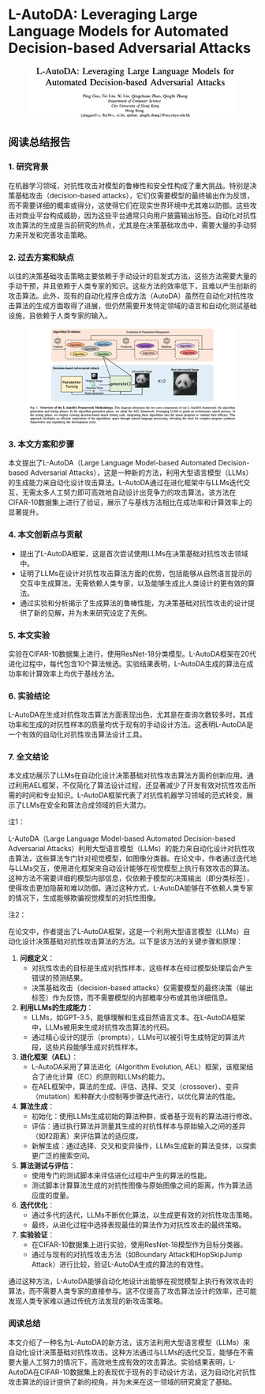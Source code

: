 # L-AutoDA: Leveraging Large Language Models for Automated Decision-based Adversarial Attacks

<figure><img src="../.gitbook/assets/image (13) (1) (1).png" alt=""><figcaption></figcaption></figure>

## 阅读总结报告

### 1. 研究背景

在机器学习领域，对抗性攻击对模型的鲁棒性和安全性构成了重大挑战。特别是决策基础攻击（decision-based attacks），它们仅需要模型的最终输出作为反馈，而不需要详细的概率或得分，这使得它们在现实世界环境中尤其难以防御。这些攻击对商业平台构成威胁，因为这些平台通常只向用户披露输出标签。自动化对抗性攻击算法的生成是当前研究的热点，尤其是在决策基础攻击中，需要大量的手动努力来开发和完善攻击策略。

### 2. 过去方案和缺点

以往的决策基础攻击策略主要依赖于手动设计的启发式方法，这些方法需要大量的手动干预，并且依赖于人类专家的知识。这些方法的效率低下，且难以产生创新的攻击算法。此外，现有的自动化程序合成方法（AutoDA）虽然在自动化对抗性攻击算法的生成方面取得了进展，但仍然需要开发特定领域的语言和自动化测试基础设施，且依赖于人类专家的输入。

<figure><img src="../.gitbook/assets/image (14) (1) (1).png" alt=""><figcaption></figcaption></figure>

### 3. 本文方案和步骤

本文提出了L-AutoDA（Large Language Model-based Automated Decision-based Adversarial Attacks），这是一种新的方法，利用大型语言模型（LLMs）的生成能力来自动化设计攻击算法。L-AutoDA通过在进化框架中与LLMs迭代交互，无需太多人工努力即可高效地自动设计出竞争力的攻击算法。该方法在CIFAR-10数据集上进行了验证，展示了与基线方法相比在成功率和计算效率上的显著提升。

### 4. 本文创新点与贡献

* 提出了L-AutoDA框架，这是首次尝试使用LLMs在决策基础对抗性攻击领域中。
* 证明了LLMs在设计对抗性攻击算法方面的优势，包括能够从自然语言提示的交互中生成算法，无需依赖人类专家，以及能够生成比人类设计的更有效的算法。
* 通过实验和分析揭示了生成算法的鲁棒性能，为决策基础对抗性攻击的设计提供了新的见解，并为未来研究设定了先例。

### 5. 本文实验

实验在CIFAR-10数据集上进行，使用ResNet-18分类模型。L-AutoDA框架在20代进化过程中，每代包含10个算法候选。实验结果表明，L-AutoDA生成的算法在成功率和计算效率上均优于基线方法。

### 6. 实验结论

L-AutoDA在生成对抗性攻击算法方面表现出色，尤其是在查询次数较多时，其成功率和生成的对抗性样本的质量均优于现有的手动设计方法。这表明L-AutoDA是一个有效的自动化对抗性攻击算法设计工具。

### 7. 全文结论

本文成功展示了LLMs在自动化设计决策基础对抗性攻击算法方面的创新应用。通过利用AEL框架，不仅简化了算法设计过程，还显著减少了开发有效对抗性攻击所需的时间和专业知识。L-AutoDA框架代表了对抗性机器学习领域的范式转变，展示了LLMs在安全和算法合成领域的巨大潜力。



注1：

L-AutoDA（Large Language Model-based Automated Decision-based Adversarial Attacks）利用大型语言模型（LLMs）的能力来自动化设计对抗性攻击算法，这些算法专门针对视觉模型，如图像分类器。在论文中，作者通过迭代地与LLMs交互，使用进化框架来自动设计能够在视觉模型上执行有效攻击的算法。这种方法不需要详细的模型内部信息，仅依赖于模型的决策输出（即分类标签），使得攻击更加隐蔽和难以防御。通过这种方式，L-AutoDA能够在不依赖人类专家的情况下，生成能够欺骗视觉模型的对抗性图像。



注2：

在论文中，作者提出了L-AutoDA框架，这是一个利用大型语言模型（LLMs）自动化设计决策基础对抗性攻击算法的方法。以下是该方法的关键步骤和原理：

1. **问题定义**：
   * 对抗性攻击的目标是生成对抗性样本，这些样本在经过模型处理后会产生错误的预测结果。
   * 决策基础攻击（decision-based attacks）仅需要模型的最终决策（输出标签）作为反馈，而不需要模型的内部概率分布或其他详细信息。
2. **利用LLMs的生成能力**：
   * LLMs，如GPT-3.5，能够理解和生成自然语言文本。在L-AutoDA框架中，LLMs被用来生成对抗性攻击算法的代码。
   * 通过精心设计的提示（prompts），LLMs可以被引导生成特定的算法片段，这些片段能够生成对抗性样本。
3. **进化框架（AEL）**：
   * L-AutoDA采用了算法进化（Algorithm Evolution, AEL）框架，该框架结合了进化计算（EC）的原则和LLMs的能力。
   * 在AEL框架中，算法的生成、评估、选择、交叉（crossover）、变异（mutation）和种群大小控制等步骤迭代进行，以优化算法的性能。
4. **算法生成**：
   * 初始化：使用LLMs生成初始的算法种群，或者基于现有的算法进行修改。
   * 评估：通过执行算法并测量其生成的对抗性样本与原始输入之间的差异（如ℓ2距离）来评估算法的适应度。
   * 新解生成：通过选择、交叉和变异操作，LLMs生成新的算法变体，以探索更广泛的搜索空间。
5. **算法测试与评估**：
   * 使用专门的测试脚本来评估进化过程中产生的算法的性能。
   * 测试脚本计算算法生成的对抗性图像与原始图像之间的距离，作为算法适应度的度量。
6. **迭代优化**：
   * 通过多代的迭代，LLMs不断优化算法，以生成更有效的对抗性攻击策略。
   * 最终，从进化过程中选择表现最佳的算法作为对抗性攻击的最终策略。
7. **实验验证**：
   * 在CIFAR-10数据集上进行实验，使用ResNet-18模型作为目标分类器。
   * 通过与现有的对抗性攻击方法（如Boundary Attack和HopSkipJump Attack）进行比较，验证L-AutoDA生成的算法的有效性。

通过这种方法，L-AutoDA能够自动化地设计出能够在视觉模型上执行有效攻击的算法，而不需要人类专家的直接参与。这不仅提高了攻击算法设计的效率，还可能发现人类专家难以通过传统方法发现的新攻击策略。





### 阅读总结

本文介绍了一种名为L-AutoDA的新方法，该方法利用大型语言模型（LLMs）来自动化设计决策基础对抗性攻击。这种方法通过与LLMs的迭代交互，能够在不需要大量人工努力的情况下，高效地生成有效的攻击算法。实验结果表明，L-AutoDA在CIFAR-10数据集上的表现优于现有的手动设计方法，这为自动化对抗性攻击算法的设计提供了新的视角，并为未来在这一领域的研究奠定了基础。
